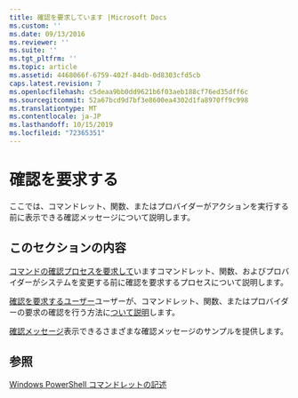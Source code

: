 ```yaml
---
title: 確認を要求しています |Microsoft Docs
ms.custom: ''
ms.date: 09/13/2016
ms.reviewer: ''
ms.suite: ''
ms.tgt_pltfrm: ''
ms.topic: article
ms.assetid: 4468066f-6759-402f-84db-0d8303cfd5cb
caps.latest.revision: 7
ms.openlocfilehash: c5deaa9bb0dd9621b6f03aeb188cf76ed35dff6c
ms.sourcegitcommit: 52a67bcd9d7bf3e8600ea4302d1fa8970ff9c998
ms.translationtype: MT
ms.contentlocale: ja-JP
ms.lasthandoff: 10/15/2019
ms.locfileid: "72365351"
---
```

# <a name="requesting-confirmation"></a>確認を要求する

ここでは、コマンドレット、関数、またはプロバイダーがアクションを実行する前に表示できる確認メッセージについて説明します。

## <a name="in-this-section"></a>このセクションの内容

[コマンドの確認プロセスを要求して](./requesting-confirmation-from-cmdlets.md)いますコマンドレット、関数、およびプロバイダーがシステムを変更する前に確認を要求するプロセスについて説明します。

[確認を要求するユーザー](./users-requesting-confirmation.md)ユーザーが、コマンドレット、関数、またはプロバイダーの要求の確認を行う方法に[ついて説明](/dotnet/api/System.Management.Automation.Cmdlet.ShouldProcess)します。

[確認メッセージ](./confirmation-messages.md)表示できるさまざまな確認メッセージのサンプルを提供します。

## <a name="see-also"></a>参照

[Windows PowerShell コマンドレットの記述](./writing-a-windows-powershell-cmdlet.md)
